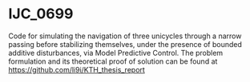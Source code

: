 # IJC_0699
Code for simulating the navigation of three unicycles through a narrow passing before stabilizing themselves, 
under the presence of bounded additive disturbances, via Model Predictive Control. The problem formulation and its theoretical 
proof of solution can be found at https://github.com/li9i/KTH_thesis_report
